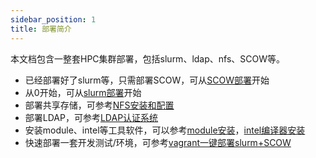 ```yaml
---
sidebar_position: 1
title: 部署简介
---
```


本文档包含一整套HPC集群部署，包括slurm、ldap、nfs、SCOW等。

- 已经部署好了slurm等，只需部署SCOW，可从[SCOW部署](./SCOW/index.md)开始
- 从0开始，可从[slurm部署](./slurm/index.md)开始
- 部署共享存储，可参考[NFS安装和配置](./slurm/nfs.md)
- 部署LDAP，可参考[LDAP认证系统](./SCOW/auth/ldap.md)
- 安装module、intel等工具软件，可以参考[module安装](./slurm/module.md)，[intel编译器安装](./slurm/intel.md)
- 快速部署一套开发测试/环境，可参考[vagrant一键部署slurm+SCOW](./vagrant/index.md)



